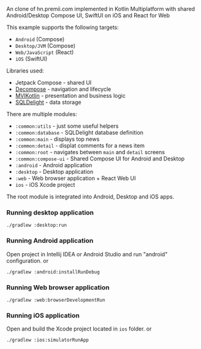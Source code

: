 An clone of hn.premii.com implemented in Kotlin Multiplatform with shared Android/Desktop Compose UI, SwiftUI on iOS and React for Web

This example supports the following targets:
- `Android` (Compose)
- `Desktop/JVM` (Compose)
- `Web/JavaScript` (React)
- `iOS` (SwiftUI)

Libraries used:
- Jetpack Compose - shared UI
- [Decompose](https://github.com/arkivanov/Decompose) - navigation and lifecycle
- [MVIKotlin](https://github.com/arkivanov/MVIKotlin) - presentation and business logic
- [SQLDelight](https://github.com/cashapp/sqldelight) - data storage

There are multiple modules:
- `:common:utils` - just some useful helpers
- `:common:database` - SQLDelight database definition
- `:common:main` - displays top news
- `:common:detail` - displat comments for a news item
- `:common:root` - navigates between `main` and `detail` screens
- `:common:compose-ui` - Shared Compose UI for Android and Desktop
- `:android` - Android application
- `:desktop` - Desktop application
- `:web` - Web browser application + React Web UI
- `ios` - iOS Xcode project

The root module is integrated into Android, Desktop and iOS apps.

### Running desktop application
```
./gradlew :desktop:run
```

### Running Android application

Open project in Intellij IDEA or Android Studio and run "android" configuration.
or
```
./gradlew :android:installRunDebug
```

### Running Web browser application
```
./gradlew :web:browserDevelopmentRun
```

### Running iOS application

Open and build the Xcode project located in `ios` folder.
or
```
./gradlew :ios:simulatorRunApp
```
